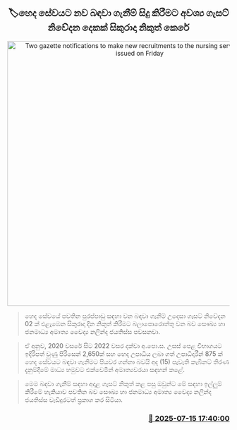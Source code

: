 <p align='center'><b><h2 align='center' title='Two gazette notifications to make new recruitments to the nursing service will be issued on Friday'>🏷හෙද සේවයට නව බඳවා ගැනීම් සිදු කිරීමට අවශ්‍ය ගැසට් නිවේදන දෙකක් සිකුරාදා නිකුත් කෙරේ</h2></b></p>
<p align='center'><img src='https://helakuru.sgp1.cdn.digitaloceanspaces.com/esana/images/lib/nurse-srilanka.jpg' width='600' alt='Two gazette notifications to make new recruitments to the nursing service will be issued on Friday'></p>

> හෙද සේවයේ පවතින පුරප්පාඩු සඳහා වන බඳවා ගැනීම් උදෙසා ගැසට් නිවේදන 02 ක් එළැඹෙන සිකුරාදා දින නිකුත් කිරීමට බලාපොරොත්තු වන බව සෞඛ්‍ය හා ජනමාධ්‍ය අමාත්‍ය වෛද්‍ය නලින්ද ජයතිස්ස පවසනවා.

> ඒ අනුව, 2020 වසරේ සිට 2022 වසර දක්වා අ.පො.ස. උසස් පෙළ විභාගයට ඉදිරිපත් වුණු පිරිසෙන් 2,650ක් සහ හෙද උපාධිය ලබා ගත් උපාධිදාරීන් 875 ක් හෙද සේවයට බඳවා ගැනීමට පියවර ගන්නා බවයි අද (15) පැවැති කැබිනට් තීරණ දැනුම්දීමේ මාධ්‍ය හමුවට එක්වෙමින් අමාත්‍යවරයා සඳහන් කළේ.

> මෙම බඳවා ගැනීම් සඳහා අදාළ ගැසට් නිකුත් කළ පසු ඔවුන්ට මේ සඳහා ඉල්ලුම් කිරීමේ හැකියාව පවතින බව සෞඛ්‍ය හා ජනමාධ්‍ය අමාත්‍ය වෛද්‍ය නලින්ද ජයතිස්ස වැඩිදුරටත් ප්‍රකාශ කර සිටියා.



<h3 align='right'><a href='https://www.helakuru.lk/esana/p/111873/'>📅 2025-07-15 17:40:00</a></h3>
